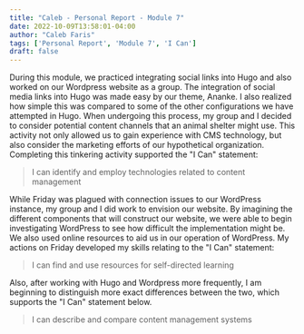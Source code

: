 ```yaml
---
title: "Caleb - Personal Report - Module 7"
date: 2022-10-09T13:58:01-04:00
author: "Caleb Faris"
tags: ['Personal Report', 'Module 7', 'I Can']
draft: false
---
```


During this module, we practiced integrating social links into Hugo and also worked on our Wordpress website as a group. The integration of social media links into Hugo was made easy by our theme, Ananke. I also realized how simple this was compared to some of the other configurations we have attempted in Hugo. When undergoing this process, my group and I decided to consider potential content channels that an animal shelter might use. This activity not only allowed us to gain experience with CMS technology, but also consider the marketing efforts of our hypothetical organization. Completing this tinkering activity supported the "I Can" statement:
>I can identify and employ technologies related to content management

While Friday was plagued with connection issues to our WordPress instance, my group and I did work to envision our website. By imagining the different components that will construct our website, we were able to begin investigating WordPress to see how difficult the implementation might be. We also used online resources to aid us in our operation of WordPress. My actions on Friday developed my skills relating to the "I Can" statement:
>I can find and use resources for self-directed learning

Also, after working with Hugo and Wordpress more frequently, I am beginning to distinguish more exact differences between the two, which supports the "I Can" statement below. 
>I can describe and compare content management systems